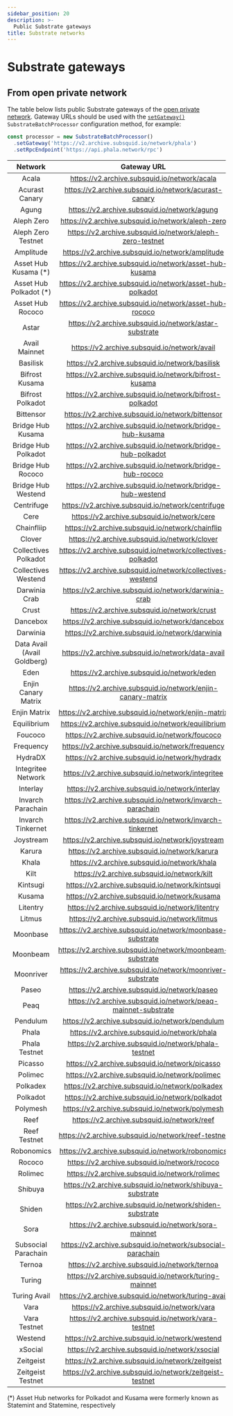 ```yaml
---
sidebar_position: 20
description: >-
  Public Substrate gateways
title: Substrate networks
---
```


# Substrate gateways

## From open private network

The table below lists public Substrate gateways of the [open private network](/subsquid-network/overview/#open-private-network). Gateway URLs should be used with the [`setGateway()`](/sdk/reference/processors/substrate-batch/general/#set-gateway) `SubstrateBatchProcessor` configuration method, for example:

```typescript
const processor = new SubstrateBatchProcessor()
  .setGateway('https://v2.archive.subsquid.io/network/phala')
  .setRpcEndpoint('https://api.phala.network/rpc')
```

| Network                     | Gateway URL                                                   |
|:---------------------------:|:-------------------------------------------------------------:|
| Acala                       | https://v2.archive.subsquid.io/network/acala                  |
| Acurast Canary              | https://v2.archive.subsquid.io/network/acurast-canary         |
| Agung                       | https://v2.archive.subsquid.io/network/agung                  |
| Aleph Zero                  | https://v2.archive.subsquid.io/network/aleph-zero             |
| Aleph Zero Testnet          | https://v2.archive.subsquid.io/network/aleph-zero-testnet     |
| Amplitude                   | https://v2.archive.subsquid.io/network/amplitude              |
| Asset Hub Kusama (*)        | https://v2.archive.subsquid.io/network/asset-hub-kusama       |
| Asset Hub Polkadot (*)      | https://v2.archive.subsquid.io/network/asset-hub-polkadot     |
| Asset Hub Rococo            | https://v2.archive.subsquid.io/network/asset-hub-rococo       |
| Astar                       | https://v2.archive.subsquid.io/network/astar-substrate        |
| Avail Mainnet               | https://v2.archive.subsquid.io/network/avail                  |
| Basilisk                    | https://v2.archive.subsquid.io/network/basilisk               |
| Bifrost Kusama              | https://v2.archive.subsquid.io/network/bifrost-kusama         |
| Bifrost Polkadot            | https://v2.archive.subsquid.io/network/bifrost-polkadot       |
| Bittensor                   | https://v2.archive.subsquid.io/network/bittensor              |
| Bridge Hub Kusama           | https://v2.archive.subsquid.io/network/bridge-hub-kusama      |
| Bridge Hub Polkadot         | https://v2.archive.subsquid.io/network/bridge-hub-polkadot    |
| Bridge Hub Rococo           | https://v2.archive.subsquid.io/network/bridge-hub-rococo      |
| Bridge Hub Westend          | https://v2.archive.subsquid.io/network/bridge-hub-westend     |
| Centrifuge                  | https://v2.archive.subsquid.io/network/centrifuge             |
| Cere                        | https://v2.archive.subsquid.io/network/cere                   |
| Chainfliip                  | https://v2.archive.subsquid.io/network/chainflip              |
| Clover                      | https://v2.archive.subsquid.io/network/clover                 |
| Collectives Polkadot        | https://v2.archive.subsquid.io/network/collectives-polkadot   |
| Collectives Westend         | https://v2.archive.subsquid.io/network/collectives-westend    |
| Darwinia Crab               | https://v2.archive.subsquid.io/network/darwinia-crab          |
| Crust                       | https://v2.archive.subsquid.io/network/crust                  |
| Dancebox                    | https://v2.archive.subsquid.io/network/dancebox               |
| Darwinia                    | https://v2.archive.subsquid.io/network/darwinia               |
| Data Avail (Avail Goldberg) | https://v2.archive.subsquid.io/network/data-avail             |
| Eden                        | https://v2.archive.subsquid.io/network/eden                   |
| Enjin Canary Matrix         | https://v2.archive.subsquid.io/network/enjin-canary-matrix    |
| Enjin Matrix                | https://v2.archive.subsquid.io/network/enjin-matrix           |
| Equilibrium                 | https://v2.archive.subsquid.io/network/equilibrium            |
| Foucoco                     | https://v2.archive.subsquid.io/network/foucoco                |
| Frequency                   | https://v2.archive.subsquid.io/network/frequency              |
| HydraDX                     | https://v2.archive.subsquid.io/network/hydradx                |
| Integritee Network          | https://v2.archive.subsquid.io/network/integritee             |
| Interlay                    | https://v2.archive.subsquid.io/network/interlay               |
| Invarch Parachain           | https://v2.archive.subsquid.io/network/invarch-parachain      |
| Invarch Tinkernet           | https://v2.archive.subsquid.io/network/invarch-tinkernet      |
| Joystream                   | https://v2.archive.subsquid.io/network/joystream              |
| Karura                      | https://v2.archive.subsquid.io/network/karura                 |
| Khala                       | https://v2.archive.subsquid.io/network/khala                  |
| Kilt                        | https://v2.archive.subsquid.io/network/kilt                   |
| Kintsugi                    | https://v2.archive.subsquid.io/network/kintsugi               |
| Kusama                      | https://v2.archive.subsquid.io/network/kusama                 |
| Litentry                    | https://v2.archive.subsquid.io/network/litentry               |
| Litmus                      | https://v2.archive.subsquid.io/network/litmus                 |
| Moonbase                    | https://v2.archive.subsquid.io/network/moonbase-substrate     |
| Moonbeam                    | https://v2.archive.subsquid.io/network/moonbeam-substrate     |
| Moonriver                   | https://v2.archive.subsquid.io/network/moonriver-substrate    |
| Paseo                       | https://v2.archive.subsquid.io/network/paseo                  |
| Peaq                        | https://v2.archive.subsquid.io/network/peaq-mainnet-substrate |
| Pendulum                    | https://v2.archive.subsquid.io/network/pendulum               |
| Phala                       | https://v2.archive.subsquid.io/network/phala                  |
| Phala Testnet               | https://v2.archive.subsquid.io/network/phala-testnet          |
| Picasso                     | https://v2.archive.subsquid.io/network/picasso                |
| Polimec                     | https://v2.archive.subsquid.io/network/polimec                |
| Polkadex                    | https://v2.archive.subsquid.io/network/polkadex               |
| Polkadot                    | https://v2.archive.subsquid.io/network/polkadot               |
| Polymesh                    | https://v2.archive.subsquid.io/network/polymesh               |
| Reef                        | https://v2.archive.subsquid.io/network/reef                   |
| Reef Testnet                | https://v2.archive.subsquid.io/network/reef-testnet           |
| Robonomics                  | https://v2.archive.subsquid.io/network/robonomics             |
| Rococo                      | https://v2.archive.subsquid.io/network/rococo                 |
| Rolimec                     | https://v2.archive.subsquid.io/network/rolimec                |
| Shibuya                     | https://v2.archive.subsquid.io/network/shibuya-substrate      |
| Shiden                      | https://v2.archive.subsquid.io/network/shiden-substrate       |
| Sora                        | https://v2.archive.subsquid.io/network/sora-mainnet           |
| Subsocial Parachain         | https://v2.archive.subsquid.io/network/subsocial-parachain    |
| Ternoa                      | https://v2.archive.subsquid.io/network/ternoa                 |
| Turing                      | https://v2.archive.subsquid.io/network/turing-mainnet         |
| Turing Avail                | https://v2.archive.subsquid.io/network/turing-avail           |
| Vara                        | https://v2.archive.subsquid.io/network/vara                   |
| Vara Testnet                | https://v2.archive.subsquid.io/network/vara-testnet           |
| Westend                     | https://v2.archive.subsquid.io/network/westend                |
| xSocial                     | https://v2.archive.subsquid.io/network/xsocial                |
| Zeitgeist                   | https://v2.archive.subsquid.io/network/zeitgeist              |
| Zeitgeist Testnet           | https://v2.archive.subsquid.io/network/zeitgeist-testnet      |

(*) Asset Hub networks for Polkadot and Kusama were formerly known as Statemint and Statemine, respectively
